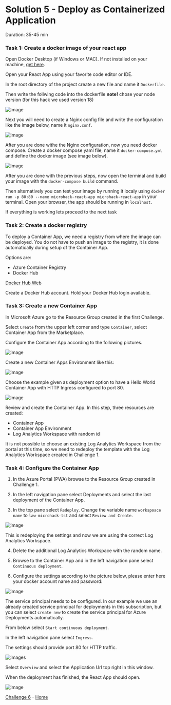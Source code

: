 # Solution 5 - Deploy as Containerized Application

Duration: 35-45 min

### Task 1: Create a docker image of your react app

Open Docker Desktop (if Windows or MAC). If not installed on your machine, [get here](https://www.docker.com/products/docker-desktop/).

Open your React App using your favorite code editor or IDE.

In the root directory of the project create a new file and name it `Dockerfile`.

Then write the follwing code into the dockerfile
**note!** chose your node version (for this hack we used version 18)

![image](../.images/19-m-dockerfile.png)

Next you will need to create a Nginx config file and write the configuration like the image below, name it `nginx.conf`.

![image](../.images/20-m-nginx.png)

After you are done withe the Nginx configuration, now you need docker compose. Create a docker compose yaml file, name it `docker-compose.yml` and
define the docker image (see image below).

![image](../.images/18-m-dockercompose.png)

After you are done with the previous steps, now open the terminal and build your image with the `docker-compose build` command.

Then alternatively you can test your image by running it localy using `docker run -p 80:80 --name microhack-react-app microhack-react-app` in your terminal.
Open your browser, the app should be running in `localhost`.

If everything is working lets proceed to the next task

### Task 2: Create a docker registry

To deploy a Container App, we need a registry from where the image can be deployed. You do not have to push an image to the registry, it is done automatically during setup of the Container App.

Options are:

- Azure Container Registry
- Docker Hub

[Docker Hub Web](https://hub.docker.com/)

Create a Docker Hub account.
Hold your Docker Hub login available.

### Task 3: Create a new Container App

In Microsoft Azure go to the Resource Group created in the first Challenge.

Select `Create` from the upper left corner and type `Container`, select Container App from the Marketplace.

Configure the Container App according to the following pictures.

![image](../.images/51-create-conapp.PNG)

Create a new Container Apps Environment like this:

![image](../.images/52-create-conapp.PNG)

Choose the example given as deployment option to have a Hello World Container App with HTTP Ingress configured to port 80.

![image](../.images/53-create-conapp.PNG)

Review and create the Container App. In this step, three resources are created:

- Container App
- Container App Environment
- Log Analytics Workspace with random id

It is not possible to choose an existing Log Analytics Workspace from the portal at this time, so we need to redeploy the template with the Log Analytics Workspace created in Challenge 1.

### Task 4: Configure the Container App

1. In the Azure Portal (PWA) browse to the Resource Group created in Challenge 1.
   
2. In the left navigation pane select Deployments and select the last deployment of the Container App.
   
3. In the top pane select `Redeploy`.
  Change the variable name `workspoace name` to `law-microhack-tst` and select `Review and Create`.

  ![image](../.images/54-configure-conapp.PNG)

  This is redeploying the settings and now we are using the correct Log Analytics Workspace.
  
4. Delete the additional Log Analytics Workspace with the random name.
   
5. Browse to the Container App and in the left navigation pane select `Continuous deployment`.

6. Configure the settings according to the picture below, please enter here your docker account name and password:

![image](../.images/55-configure-conapp.PNG)

The service principal needs to be configured. In our example we use an already created service principal for deployments in this subscription, but you can select `create new` to create the service principal for Azure Deployments automatically.

From below select `Start continuous deployment`.

In the left navigation pane select `Ingress`.

The settings should provide port 80 for HTTP traffic.

![images](../.images/56-configure-conapp.PNG)

Select `Overview` and select the Application Url top right in this window.

When the deployment has finished, the React App should open.

![image](../.images/57-configure-conapp.PNG)

[Challenge 6](../Challenges/06-Setup-basic-monitoring-with-azure-monitor.md) - [Home](./../README.md)
